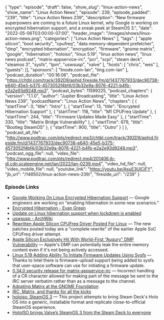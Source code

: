 {
  "type": "episode",
  "draft": false,
  "show_slug": "linux-action-news",
  "show_name": "Linux Action News",
  "episode": 239,
  "episode_padded": "239",
  "title": "Linux Action News 239",
  "description": "New firmware superpowers are coming to a future Linux kernel, why Google is working on encrypted hibernation support, and a sneak peek at SteamOS 3.",
  "date": "2022-05-06T03:00:00-07:00",
  "header_image": "/images/shows/linux-action-news.png",
  "categories": [
    "Linux Action News"
  ],
  "tags": [
    "apple silicon",
    "boot security",
    "cpufreq",
    "data memory-dependent prefetcher",
    "dmp",
    "encrypted hibernation",
    "encryption",
    "firmware",
    "gnome matrix",
    "google",
    "hibernation",
    "holoiso",
    "linux 5.19",
    "linux action news",
    "linux news podcast",
    "matrix-appservice-irc",
    "pcr",
    "scpi",
    "steam deck",
    "steamos 3",
    "sysfs",
    "tpm",
    "uswsusp",
    "valve"
  ],
  "hosts": [
    "chris",
    "wes"
  ],
  "guests": [],
  "sponsors": [
    "linode.com-lan",
    "ting.com-lan"
  ],
  "podcast_duration": "00:16:06",
  "podcast_file": "https://chtbl.com/track/392D9/aphid.fireside.fm/d/1437767933/dec90738-e640-45e5-b375-4573052f4bf4/03b32e9a-8076-4221-b4fb-e2a2e93d9248.mp3",
  "podcast_bytes": 11599225,
  "podcast_chapters": {
    "version": "1.1.0",
    "author": "Jupiter Broadcasting",
    "title": "Linux Action News 239",
    "podcastName": "Linux Action News",
    "chapters": [
      {
        "startTime": 0,
        "title": "Intro"
      },
      {
        "startTime": 13,
        "title": "Encrypted Hibernation Support"
      },
      {
        "startTime": 118,
        "title": "M1 CPUFreq Update"
      },
      {
        "startTime": 244,
        "title": "Firmware Updates Made Easy"
      },
      {
        "startTime": 330,
        "title": "Matrix Bridge Vulnerability"
      },
      {
        "startTime": 679,
        "title": "Bootleg SteamOS"
      },
      {
        "startTime": 900,
        "title": "Outro"
      }
    ]
  },
  "podcast_alt_file": "http://www.podtrac.com/pts/redirect.mp3/chtbl.com/track/392D9/aphid.fireside.fm/d/1437767933/dec90738-e640-45e5-b375-4573052f4bf4/03b32e9a-8076-4221-b4fb-e2a2e93d9248.mp3",
  "podcast_ogg_file": null,
  "video_file": "http://www.podtrac.com/pts/redirect.mp4/201406.jb-dl.cdn.scaleengine.net/lan/2022/lan-0239.mp4",
  "video_hd_file": null,
  "video_mobile_file": null,
  "youtube_link": "https://youtu.be/AsuE3UlCiFY",
  "jb_url": "/148502/linux-action-news-239/",
  "fireside_url": "/239"
}


### Episode Links

  * [Google Working On Linux Encrypted Hibernation Support](https://www.phoronix.com/scan.php?page=news_item&px=Linux-Encrypted-Hibernation "Google Working On Linux Encrypted Hibernation Support") — Google engineers are working on "enabling hibernation in some new scenarios." 
  * [Encrypted Hibernation - Evan Green](https://lore.kernel.org/lkml/20220504232102.469959-1-evgreen@chromium.org/ "Encrypted Hibernation - Evan Green")
  * [Update on Linux hibernation support when lockdown is enabled](https://mjg59.dreamwidth.org/58077.html "Update on Linux hibernation support when lockdown is enabled")
  * [uswsusp - ArchWiki](https://wiki.archlinux.org/title/Uswsusp "uswsusp - ArchWiki")
  * [Rewritten Apple Silicon CPUFreq Driver Posted For Linux](https://www.phoronix.com/scan.php?page=news_item&px=Apple-SoC-CPUFreq-Driver-v2 "Rewritten Apple Silicon CPUFreq Driver Posted For Linux") — The new patches posted today are a "complete rewrite" of the earlier Apple SoC CPUFreq driver attempt.
  * [Apple Silicon Exclusively Hit With World-First “Augury” DMP Vulnerability](https://www.tomshardware.com/news/apple-silicon-exclusively-hit-with-world-first-augury-dmp-vulnerability "Apple Silicon Exclusively Hit With World-First “Augury” DMP Vulnerability") — Apple's DMP can potentially leak the entire memory content even if it's not being actively accessed. 
  * [Linux 5.19 Adding Ability To Initiate Firmware Updates Using Sysfs](https://www.phoronix.com/scan.php?page=news_item&px=Linux-5.19-FW_UPLOAD-sysfs "Linux 5.19 Adding Ability To Initiate Firmware Updates Using Sysfs") — Thanks to Intel there is firmware-upload support being added to sysfs that user-space software can use for initiating a firmware update.
  * [0.34.0 security release for matrix-appservice-irc](https://matrix.org/blog/2022/05/04/0-34-0-security-release-for-matrix-appservice-irc-high-severity "0.34.0 security release for matrix-appservice-irc") — Incorrect handling of a CR character allowed for making part of the message be sent to the IRC server verbatim rather than as a message to the channel.
  * [Adopting Matrix at the GNOME Foundation](https://blog.ergaster.org/post/20220425-adopting-matrix/ "Adopting Matrix at the GNOME Foundation")
  * [IRC, Matrix, and thanks for all the kicks](https://discourse.gnome.org/t/irc-matrix-and-thanks-for-all-the-kicks/6482 "IRC, Matrix, and thanks for all the kicks")
  * [holoiso: SteamOS 3](https://github.com/bhaiest/holoiso "holoiso: SteamOS 3") — This project attempts to bring Steam Deck's Holo OS into a generic, installable format and replicate close-to-official SteamOS experience.
  * [HoloISO brings Valve’s SteamOS 3 from the Steam Deck to everyone](https://www.gamingonlinux.com/2022/05/holoiso-brings-valves-steamos-3-from-the-steam-deck-to-everyone/ "HoloISO brings Valve’s SteamOS 3 from the Steam Deck to everyone")


